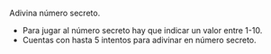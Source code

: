 Adivina número secreto.

- Para jugar al número secreto hay que indicar un valor entre 1-10.
- Cuentas con hasta 5 intentos para adivinar en número secreto.
